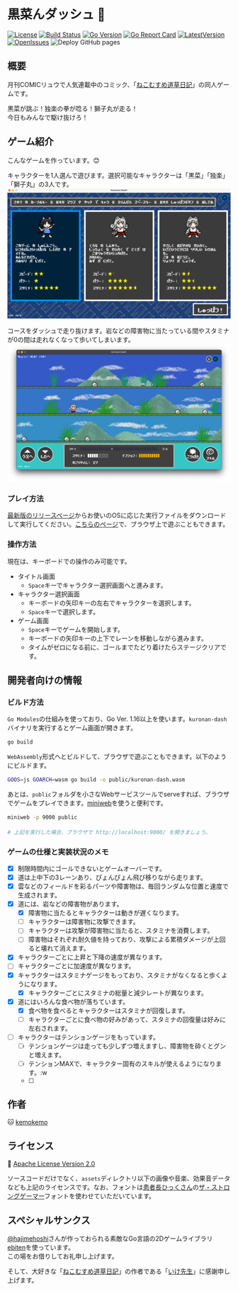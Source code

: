 # 黒菜んダッシュ :dash:

[![License](https://img.shields.io/github/license/kemokemo/kuronan-dash)](https://opensource.org/licenses/Apache-2.0) [![Build Status](https://travis-ci.org/kemokemo/kuronan-dash.svg?branch=main)](https://travis-ci.org/kemokemo/kuronan-dash) [![Go Version](https://img.shields.io/github/go-mod/go-version/kemokemo/kuronan-dash)](https://github.com/kemokemo/kuronan-dash/blob/main/go.mod) [![Go Report Card](https://goreportcard.com/badge/github.com/kemokemo/kuronan-dash)](https://goreportcard.com/report/github.com/kemokemo/kuronan-dash) [![LatestVersion](https://img.shields.io/github/v/release/kemokemo/kuronan-dash?color=8783f7)](https://github.com/kemokemo/kuronan-dash/releases/latest) [![OpenIssues](https://img.shields.io/github/issues-raw/kemokemo/kuronan-dash?color=fca438)](https://github.com/kemokemo/kuronan-dash/issues) ![Deploy GitHub pages](https://github.com/kemokemo/kuronan-dash/workflows/Deploy%20GitHub%20pages/badge.svg)

## 概要

月刊COMICリュウで人気連載中のコミック、「[ねこむすめ道草日記](http://www.comic-ryu.jp/_nekomusume/)」の同人ゲームです。

黒菜が跳ぶ！独楽の拳が唸る！獅子丸が走る！  
今日もみんなで駆け抜けろ！

## ゲーム紹介

こんなゲームを作っています。:blush:

キャラクターを1人選んで遊びます。選択可能なキャラクターは「黒菜」「独楽」「獅子丸」の3人です。
![SelectScreen](media/select_screen.png)

コースをダッシュで走り抜けます。岩などの障害物に当たっている間やスタミナが0の間は走れなくなって歩いてしまいます。
![GameScreenKurona](media/game_screen_kurona.png)

### プレイ方法

[最新版のリリースページ](https://github.com/kemokemo/kuronan-dash/releases/tag/v0.0.4)からお使いのOSに応じた実行ファイルをダウンロードして実行してください。[こちらのページ](https://kemokemo.github.io/kuronan-dash/)で、ブラウザ上で遊ぶこともできます。

### 操作方法

現在は、キーボードでの操作のみ可能です。

- タイトル画面
  - `Space`キーでキャラクター選択画面へと進みます。
- キャラクター選択画面
  - キーボードの矢印キーの左右でキャラクターを選択します。
  - `Space`キーで選択します。
- ゲーム画面
  - `Space`キーでゲームを開始します。
  - キーボードの矢印キーの上下でレーンを移動しながら進みます。
  - タイムがゼロになる前に、ゴールまでたどり着けたらステージクリアです。

## 開発者向けの情報

### ビルド方法

`Go Modules`の仕組みを使っており、Go Ver. 1.16以上を使います。`kuronan-dash`バイナリを実行するとゲーム画面が開きます。

```sh
go build
```

`WebAssembly`形式へとビルドして、ブラウザで遊ぶこともできます。以下のようにビルドます。

```sh
GOOS=js GOARCH=wasm go build -o public/kuronan-dash.wasm
```

あとは、`public`フォルダを小さなWebサービスツールでserveすれば、ブラウザでゲームをプレイできます。[miniweb](https://github.com/kemokemo/miniweb)を使うと便利です。

```sh
miniweb -p 9000 public

# 上記を実行した場合、ブラウザで http://localhost:9000/ を開きましょう。
```

### ゲームの仕様と実装状況のメモ

- [x] 制限時間内にゴールできないとゲームオーバーです。
- [x] 道は上中下の3レーンあり、ぴょんぴょん飛び移りながら走ります。
- [x] 雲などのフィールドを彩るパーツや障害物は、毎回ランダムな位置と速度で生成されます。
- [x] 道には、岩などの障害物があります。
  - [x] 障害物に当たるとキャラクターは動きが遅くなります。
  - [ ] キャラクターは障害物に攻撃できます。
  - [ ] キャラクターは攻撃が障害物に当たると、スタミナを消費します。
  - [ ] 障害物はそれぞれ耐久値を持っており、攻撃による累積ダメージが上回ると壊れて消えます。
- [x] キャラクターごとに上昇と下降の速度が異なります。
- [ ] キャラクターごとに加速度が異なります。
- [x] キャラクターはスタミナゲージをもっており、スタミナがなくなると歩くようになります。
  - [x] キャラクターごとにスタミナの総量と減少レートが異なります。
- [x] 道にはいろんな食べ物が落ちています。
  - [x] 食べ物を食べるとキャラクターはスタミナが回復します。
  - [ ] キャラクターごとに食べ物の好みがあって、スタミナの回復量は好みに左右されます。
- [ ] キャラクターはテンションゲージをもっています。
  - [ ] テンションゲージは走っても少しずつ増えますし、障害物を砕くとグンと増えます。
  - [ ] テンションMAXで、キャラクター固有のスキルが使えるようになります。:w
  - [ ] 

## 作者

:cat: [kemokemo](https://github.com/kemokemo)

## ライセンス

:orange_book: [Apache License Version 2.0](https://github.com/kemokemo/kuronan-dash/blob/main/LICENSE)

ソースコードだけでなく、`assets`ディレクトリ以下の画像や音楽、効果音データなども上記のライセンスです。なお、フォントは[患者長ひっくさん](https://twitter.com/hicchicc)の[ザ・ストロングゲーマー](http://www17.plala.or.jp/xxxxxxx/00ff/)フォントを使わせていただいています。

## スペシャルサンクス

[@hajimehoshi](https://github.com/hajimehoshi)さんが作っておられる素敵なGo言語の2Dゲームライブラリ[ebiten](https://github.com/hajimehoshi/ebiten)を使っています。  
この場をお借りしてお礼申し上げます。

そして、大好きな「[ねこむすめ道草日記](http://www.comic-ryu.jp/_nekomusume/)」の作者である「[いけ先生](https://twitter.com/ikenokappa)」に感謝申し上げます。
